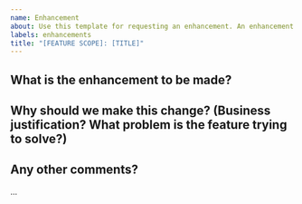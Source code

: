 ```yaml
---
name: Enhancement
about: Use this template for requesting an enhancement. An enhancement is an improvement or extension of an existing feature. Enhancements should be used to document UX improvements.
labels: enhancements
title: "[FEATURE SCOPE]: [TITLE]"
---
```


## What is the enhancement to be made?

## Why should we make this change? (Business justification? What problem is the feature trying to solve?)

## Any other comments?

...

